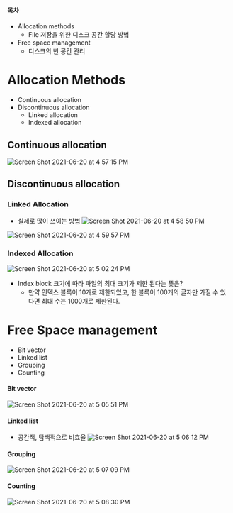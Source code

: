 #### 목차
- Allocation methods
    - File 저장을 위한 디스크 공간 할당 방법
- Free space management
    - 디스크의 빈 공간 관리

# Allocation Methods
- Continuous allocation
- Discontinuous allocation
    - Linked allocation
    - Indexed allocation


## Continuous allocation
![Screen Shot 2021-06-20 at 4 57 15 PM](https://user-images.githubusercontent.com/60768642/122666502-95285b80-d1e8-11eb-9e6b-cfaea6ce0130.png)

## Discontinuous allocation

### Linked Allocation
- 실제로 많이 쓰이는 방법
![Screen Shot 2021-06-20 at 4 58 50 PM](https://user-images.githubusercontent.com/60768642/122666541-ce60cb80-d1e8-11eb-83b4-e537c6010599.png)

![Screen Shot 2021-06-20 at 4 59 57 PM](https://user-images.githubusercontent.com/60768642/122666571-f6502f00-d1e8-11eb-8688-7daa25623a33.png)

### Indexed Allocation
![Screen Shot 2021-06-20 at 5 02 24 PM](https://user-images.githubusercontent.com/60768642/122666605-4d560400-d1e9-11eb-82fc-739ee018b7b1.png)
- Index block 크기에 따라 파일의 최대 크기가 제한 된다는 뜻은?
    - 만약 인덱스 블록이 10개로 제한되있고, 한 블록이 100개의 글자만 가질 수 있다면 최대 수는 1000개로 제한된다.


# Free Space management
- Bit vector
- Linked list
- Grouping
- Counting

#### Bit vector
![Screen Shot 2021-06-20 at 5 05 51 PM](https://user-images.githubusercontent.com/60768642/122666680-cbb2a600-d1e9-11eb-9bb2-a34123004dc6.png)

#### Linked list
- 공간적, 탐색적으로 비효율
![Screen Shot 2021-06-20 at 5 06 12 PM](https://user-images.githubusercontent.com/60768642/122666695-e4bb5700-d1e9-11eb-8a43-c9ec2331c399.png)
#### Grouping
![Screen Shot 2021-06-20 at 5 07 09 PM](https://user-images.githubusercontent.com/60768642/122666711-ff8dcb80-d1e9-11eb-90b0-dd8b6bfcac4a.png)

#### Counting
![Screen Shot 2021-06-20 at 5 08 30 PM](https://user-images.githubusercontent.com/60768642/122666752-2b10b600-d1ea-11eb-912a-7b9de6f07134.png)

